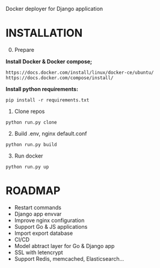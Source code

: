 Docker deployer for Django application

# INSTALLATION

0. Prepare

**Install Docker & Docker compose;**

`https://docs.docker.com/install/linux/docker-ce/ubuntu/
https://docs.docker.com/compose/install/`

**Install python requirements:**

`pip install -r requirements.txt`

1. Clone repos

`python run.py clone`

2. Build .env, nginx default.conf

`python run.py build`

3. Run docker

`python run.py up`

# ROADMAP

- Restart commands
- Django app envvar
- Improve nginx configuration
- Support Go & JS applications
- Import export database
- CI/CD
- Model abtract layer for Go & Django app
- SSL with letencrypt
- Support Redis, memcached, Elasticsearch...